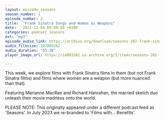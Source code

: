```yaml
---
layout: episode_seasons
season_number: 1
episode_number: 2
title:  "Frank Sinatra Songs and Woman as Weapons"
date:   2022-11-04 09:00:58 +0100
categories: podcast seasons
ext: "mp3"
episode_audio_link: https://archive.org/download/seasons-102-frank-sinatra-songs-and-woman-as-weapons/Seasons%20%23102_%20Frank%20Sinatra%20Songs%20and%20Woman%20as%20Weapons.mp3
audio_filesize: 107065262
audio_duration: "55:38"
player_image_url: https://ia801502.us.archive.org/1/items/seasons-102-frank-sinatra-songs-and-woman-as-weapons/2000x2000_Seasons_Podcast_Art.jpg

---
```

This week, we explore films with Frank Sinatra films in them (but not Frank Sinatra films) and films where women are a weapon (but more nuanced than that).

Featuring Marianne MacRae and Richard Hanrahan, the married sketch duo unleash their movie madness onto the world.

PLEASE NOTE: This originally appeared under a different podcast feed as 'Seasons'. In July 2023 we re-branded to 'Films with... Benefits'.